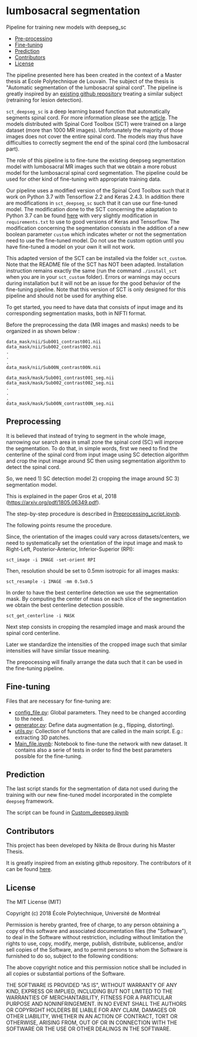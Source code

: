 # lumbosacral segmentation
Pipeline for training new models with deepseg_sc

- [Pre-processing](#pre-processing)
- [Fine-tuning](#fine-tuning)
- [Prediction](#prediction)
- [Contributors](#contributors)
- [License](#license)

The pipeline presented here has been created in the context of a Master thesis at Ecole Polytechnique de Louvain. The subject of the thesis is "Automatic segmentation of the lumbosacral spinal cord". The pipeline is greatly inspired by an [existing github repository](https://github.com/sct-pipeline/deepseg-training) treating a similar subject (retraining for lesion detection). 

`sct_deepseg_sc` is a deep learning based function that automatically segments spinal cord. For more information please see the [article](https://arxiv.org/pdf/1805.06349.pdf). The models distributed with Spinal Cord Toolbox (SCT) were trained on a large dataset (more than 1000 MR images). Unfortunately the majority of those images does not cover the entire spinal cord. The models may thus have difficulties to correctly segment the end of the spinal cord (the lumbosacral part).

The role of this pipeline is to fine-tune the existing deepseg segmentation model with lumbosacral MR images such that we obtain a more robust model for the lumbosacral spinal cord segmentation. The pipeline could be used for other kind of fine-tuning with appropriate training data.

Our pipeline uses a modified version of the Spinal Cord Toolbox such that it work on Python 3.7 with Tensorflow 2.2 and Keras 2.4.3. In addition there are modifications in `sct_deepseg_sc` such that it can use our fine-tuned model. The modification done to the SCT concerning the adaptation to Python 3.7 can be found [here](https://github.com/spinalcordtoolbox/spinalcordtoolbox/pull/3361/files) with very slightly modification in `requirements.txt` to use to good versions of Keras and Tensorflow.
The modification concerning the segmentation consists in the addition of a new boolean parameter `custom` which indicates wheter or not the segmentation need to use the fine-tuned model. Do not use the custom option until you have fine-tuned a model on your own it will not work.

This adapted version of the SCT can be installed via the folder `sct_custom`. Note that the README file of the SCT has NOT been adapted. Installation instruction remains exactly the same (run the command `./install_sct` when you are in your `sct_custom` folder). Errors or warnings may occurs  during installation but it will not be an issue for the good behavior of the fine-tuning pipeline. Note that this version of SCT is only designed for this pipeline and should not be used for anything else. 

To get started, you need to have data that consists of input image and its corresponding segmentation masks, both in NIFTI format.

Before the preprocessing the data (MR images and masks) needs to be organized in as shown below :

~~~
data_mask/nii/Sub001_contrast001.nii
data_mask/nii/Sub002_contrast002.nii
.
.
.
data_mask/nii/Sub00N_contrast00N.nii

data_mask/mask/Sub001_contrast001_seg.nii
data_mask/mask/Sub002_contrast002_seg.nii
.
.
.
data_mask/mask/Sub00N_contrast00N_seg.nii

~~~


## Preprocessing

It is believed that instead of trying to segment in the whole image, narrowing our search area in small zone the spinal cord (SC) will improve the segmentation. To do that, in simple words, first we need to find the centerline of the spinal cord from input image using SC detection algorithm and crop the input image around SC then using segmentation algorithm to detect the spinal cord.

So, we need 1) SC detection model 2) cropping the image around SC 3) segmentation model.

This is explained in the paper Gros et al, 2018 (https://arxiv.org/pdf/1805.06349.pdf).

The step-by-step procedure is described in [Preprocessing_script.ipynb](https://github.com/nidebroux/lumbosacral_segmentation/tree/master/scripts/Preprocessing_script.ipynb).

The following points resume the procedure.

Since, the orientation of the images could vary across datasets/centers, we need to systematically set the orientation of the input image and mask to Right-Left, Posterior-Anterior, Inferior-Superior (RPI):

~~~
sct_image -i IMAGE -set-orient RPI
~~~

Then, resolution should be set to 0.5mm isotropic for all images masks:
~~~
sct_resample -i IMAGE -mm 0.5x0.5
~~~

In order to have the best centerline detection we use the segmentation mask. By computing the center of mass on each slice of the segmentation we obtain the best centerline detection possible.

~~~
sct_get_centerline -i MASK
~~~

Next step consists in cropping the resampled image and mask around the spinal cord centerline.


Later we standardize the intensities of the cropped image such that similar intensities will have similar tissue meaning.


The prepocessing will finally arrange the data such that it can be used in the fine-tuning pipeline.

## Fine-tuning
Files that are necessary for fine-tuning are:
- [config_file.py](https://github.com/nidebroux/lumbosacral_segmentation/tree/master/scripts/config_file.py): Global parameters. They need to be changed according to the need.
- [generator.py](https://github.com/nidebroux/lumbosacral_segmentation/tree/master/scripts/generator.py): Define data augmentation (e.g., flipping, distorting).
- [utils.py](https://github.com/nidebroux/lumbosacral_segmentation/tree/master/scripts/utils.py): Collection of functions that are called in the main script. E.g.: extracting 3D patches.
- [Main_file.ipynb](https://github.com/nidebroux/lumbosacral_segmentation/tree/master/scripts/Main_file.ipynb): Notebook to fine-tune the network with new dataset. It contains also a serie of tests in order to find the best parameters possible for the fine-tuning.


## Prediction

The last script stands for the segmentation of data not used during the training with our new fine-tuned model incorporated in the complete `deepseg` framework.

The script can be found in [Custom_deepseg.ipynb](https://github.com/nidebroux/lumbosacral_segmentation/tree/master/scripts/Custom_deepseg.ipynb)

## Contributors
This project has been developed by Nikita de Broux during his Master Thesis.

It is greatly inspired from an existing github repository. The contributors of it can be found [here](https://github.com/sct-pipeline/deepseg-training/graphs/contributors).



## License

The MIT License (MIT)

Copyright (c) 2018 École Polytechnique, Université de Montréal

Permission is hereby granted, free of charge, to any person obtaining a copy
of this software and associated documentation files (the "Software"), to deal
in the Software without restriction, including without limitation the rights
to use, copy, modify, merge, publish, distribute, sublicense, and/or sell
copies of the Software, and to permit persons to whom the Software is
furnished to do so, subject to the following conditions:

The above copyright notice and this permission notice shall be included in all
copies or substantial portions of the Software.

THE SOFTWARE IS PROVIDED "AS IS", WITHOUT WARRANTY OF ANY KIND, EXPRESS OR
IMPLIED, INCLUDING BUT NOT LIMITED TO THE WARRANTIES OF MERCHANTABILITY,
FITNESS FOR A PARTICULAR PURPOSE AND NONINFRINGEMENT. IN NO EVENT SHALL THE
AUTHORS OR COPYRIGHT HOLDERS BE LIABLE FOR ANY CLAIM, DAMAGES OR OTHER
LIABILITY, WHETHER IN AN ACTION OF CONTRACT, TORT OR OTHERWISE, ARISING FROM,
OUT OF OR IN CONNECTION WITH THE SOFTWARE OR THE USE OR OTHER DEALINGS IN THE
SOFTWARE.
